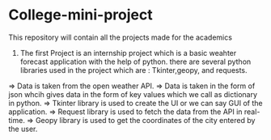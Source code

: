 # College-mini-project
This repository will contain all the projects made for the academics

1. The first Project is an internship project which is a basic weahter forecast application with the help of python.
there are several python libraries used in the project which are : Tkinter,geopy, and requests.

=> Data is taken from the open weather API.
=> Data is taken in the form of json whcih gives data in the form of key values which we call as dictionary in python.
=> Tkinter library is used to create the UI or we can say GUI of the application.
=> Request library is used to fetch the data from the API in real-time.
=> Geopy library is used to get the coordinates of the city entered by the user.

